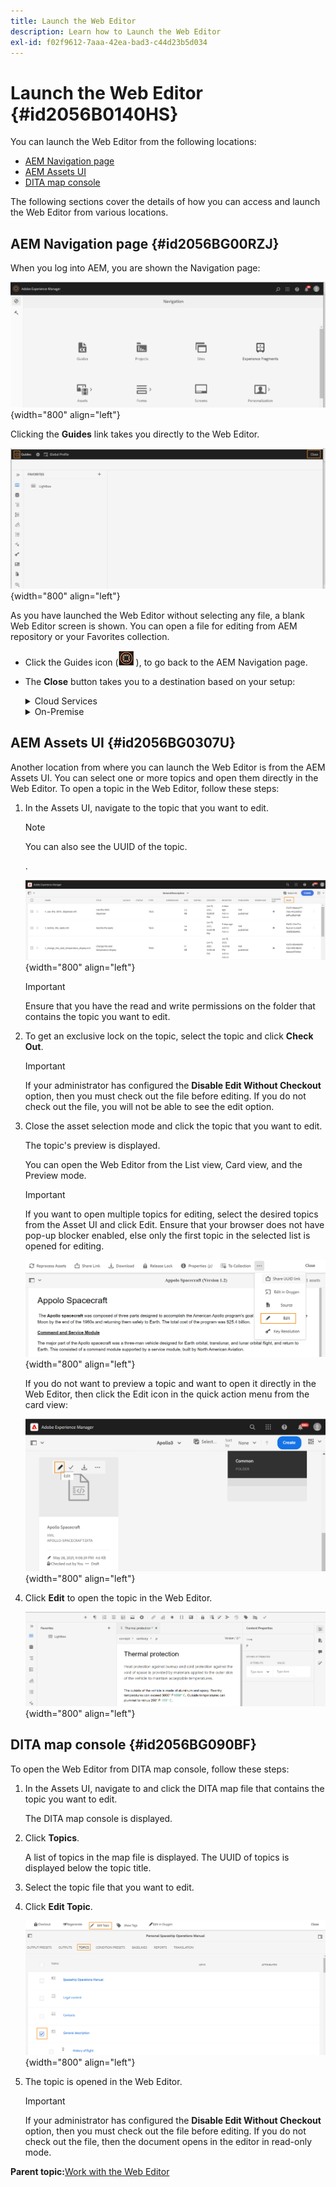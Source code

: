 ```yaml
---
title: Launch the Web Editor
description: Learn how to Launch the Web Editor
exl-id: f02f9612-7aaa-42ea-bad3-c44d23b5d034
---
```

# Launch the Web Editor {#id2056B0140HS}

You can launch the Web Editor from the following locations:

-   [AEM Navigation page](#id2056BG00RZJ)
-   [AEM Assets UI](#id2056BG0307U)
-   [DITA map console](#id2056BG090BF)

The following sections cover the details of how you can access and launch the Web Editor from various locations.

## AEM Navigation page {#id2056BG00RZJ}

When you log into AEM, you are shown the Navigation page:

![](images/web-editor-from-navigation-page.png){width="800" align="left"}

Clicking the **Guides** link takes you directly to the Web Editor.

![](images/web-editor-launch-page.png){width="800" align="left"}

As you have launched the Web Editor without selecting any file, a blank Web Editor screen is shown. You can open a file for editing from AEM repository or your Favorites collection.

-  Click the Guides icon (![](images/aem-guides-icon.png) ), to go back to the AEM Navigation page. 

-  The **Close** button  takes you to a destination based on your setup: 



    <details>
        
    <summary> Cloud Services </summary>

    If you are using Cloud Services, click the **Close** button  to go back to the AEM Navigation page.
    </details>

    <details>

    <summary> On-Premise </summary>

    If you're using AEM Guides On-prem Service (4.2.1 and later), click the **Close** button on the right to go back to your current file path in the Assets UI.

    </details>

## AEM Assets UI {#id2056BG0307U}

Another location from where you can launch the Web Editor is from the AEM Assets UI. You can select one or more topics and open them directly in the Web Editor. To open a topic in the Web Editor, follow these steps:

1.  In the Assets UI, navigate to the topic that you want to edit.

    >[!NOTE]
    >
    > You can also see the UUID of the topic.

    .

    ![](images/assets_ui_with_uuid_cs.png){width="800" align="left"}

    >[!IMPORTANT]
    >
    > Ensure that you have the read and write permissions on the folder that contains the topic you want to edit.

1.  To get an exclusive lock on the topic, select the topic and click **Check Out**.

    >[!IMPORTANT]
    >
    > If your administrator has configured the **Disable Edit Without Checkout** option, then you must check out the file before editing. If you do not check out the file, you will not be able to see the edit option.

1.  Close the asset selection mode and click the topic that you want to edit.

    The topic's preview is displayed.

    You can open the Web Editor from the List view, Card view, and the Preview mode.

    >[!IMPORTANT]
    >
    > If you want to open multiple topics for editing, select the desired topics from the Asset UI and click Edit. Ensure that your browser does not have pop-up blocker enabled, else only the first topic in the selected list is opened for editing.

    ![](images/edit-from-preview_cs.png){width="800" align="left"}

    If you do not want to preview a topic and want to open it directly in the Web Editor, then click the Edit icon in the quick action menu from the card view:

    ![](images/edit-topic-from-quick-action_cs.png){width="800" align="left"}

1.  Click **Edit** to open the topic in the Web Editor.

    ![](images/edit-mode.png){width="800" align="left"}


## DITA map console {#id2056BG090BF}

To open the Web Editor from DITA map console, follow these steps:

1.  In the Assets UI, navigate to and click the DITA map file that contains the topic you want to edit.

    The DITA map console is displayed.

1.  Click **Topics**.

    A list of topics in the map file is displayed. The UUID of topics is displayed below the topic title.

1.  Select the topic file that you want to edit.

1.  Click **Edit Topic**.

    ![](images/edit-topics-map-console_cs.png){width="800" align="left"}

1.  The topic is opened in the Web Editor.

    >[!IMPORTANT]
    >
    > If your administrator has configured the **Disable Edit Without Checkout** option, then you must check out the file before editing. If you do not check out the file, then the document opens in the editor in read-only mode.


**Parent topic:**[Work with the Web Editor](web-editor.md)
